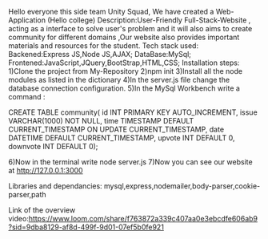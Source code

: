 Hello everyone this side team Unity Squad,
We have created a Web-Application (Hello college)
Description:User-Friendly Full-Stack-Website , acting as a interface to solve user's problem and it will also aims to create community for different domains ,Our website also provides important materials and resources for the student.
Tech stack used:
Backened:Express JS,Node JS,AJAX;
DataBase:MySql;
Frontened:JavaScript,JQuery,BootStrap,HTML,CSS;
Installation steps:
1)Clone the project from My-Repository
2)npm init
3)Install all the node modules as listed in the dictionary
4)In the server.js file change the database connection configuration.
5)In the MySql Workbench write a command : 

CREATE TABLE community(
id INT PRIMARY KEY AUTO_INCREMENT,
issue VARCHAR(1000) NOT NULL,
time TIMESTAMP DEFAULT CURRENT_TIMESTAMP ON UPDATE CURRENT_TIMESTAMP,
date DATETIME DEFAULT CURRENT_TIMESTAMP,
upvote INT DEFAULT 0,
downvote INT DEFAULT 0);

6)Now in the terminal write node server.js
7)Now you can see our website at http://127.0.0.1:3000


Libraries and dependancies:
mysql,express,nodemailer,body-parser,cookie-parser,path


Link of the overview video:https://www.loom.com/share/f763872a339c407aa0e3ebcdfe606ab9?sid=9dba8129-af8d-499f-9d01-07ef5b0fe921



